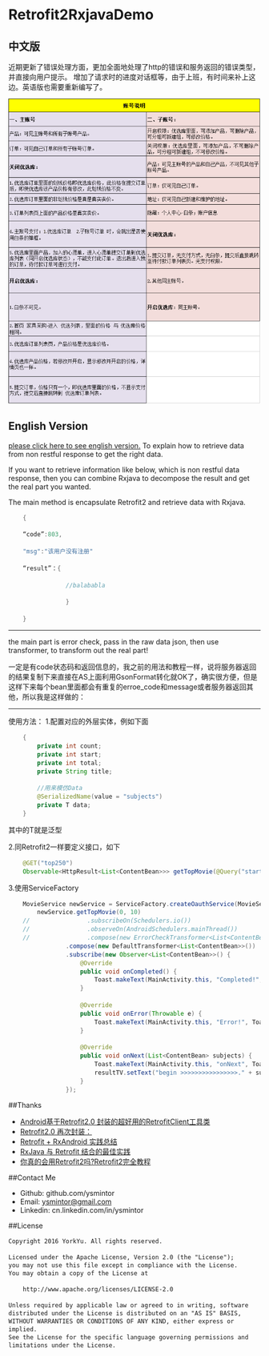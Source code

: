 # Retrofit2RxjavaDemo
## 中文版

近期更新了错误处理方面，更加全面地处理了http的错误和服务返回的错误类型，并直接向用户提示。
增加了请求时的进度对话框等，由于上班，有时间来补上这边。英语版也需要重新编写了。


![qq](pictures/pic1.png)
## English Version
[please click here to see english version.](language/README-EN.md)
To explain how to retrieve data from non restful response to get the right data.

If you want to retrieve information like below, which is non restful data response, then you can combine Rxjava to decompose the result and get the real part you wanted.

The main method is encapsulate Retrofit2 and retrieve data with Rxjava.

```java   
	{

	“code”:803,

	"msg":"该用户没有注册"

	“result”：{

                //balababla

                }

	}
```

----------

the main part is error check, pass in the raw data json, then use transformer, to transform out the real part!

一定是有code状态码和返回信息的，我之前的用法和教程一样，说将服务器返回的结果复制下来直接在AS上面利用GsonFormat转化就OK了，确实很方便，但是这样下来每个bean里面都会有重复的erroe_code和message或者服务器返回其他，所以我是这样做的：


----------

使用方法：
1.配置对应的外层实体，例如下面
```java
	{
		private int count;
	    private int start;
	    private int total;
	    private String title;
	
	    //用来模仿Data
	    @SerializedName(value = "subjects")
	    private T data;
	}
```
其中的T就是泛型

2.同Retrofit2一样要定义接口，如下

```java
	@GET("top250")
    Observable<HttpResult<List<ContentBean>>> getTopMovie(@Query("start") int start, @Query("count") int count);
```
3.使用ServiceFactory
```java
	MovieService newService = ServiceFactory.createOauthService(MovieService.class);
        newService.getTopMovie(0, 10)
	//                .subscribeOn(Schedulers.io())
	//                .observeOn(AndroidSchedulers.mainThread())
	//                .compose(new ErrorCheckTransformer<List<ContentBean>>())
                .compose(new DefaultTransformer<List<ContentBean>>())
                .subscribe(new Observer<List<ContentBean>>() {
                    @Override
                    public void onCompleted() {
                        Toast.makeText(MainActivity.this, "Completed!", Toast.LENGTH_SHORT).show();
                    }

                    @Override
                    public void onError(Throwable e) {
                        Toast.makeText(MainActivity.this, "Error!", Toast.LENGTH_SHORT).show();
                    }

                    @Override
                    public void onNext(List<ContentBean> subjects) {
                        Toast.makeText(MainActivity.this, "onNext", Toast.LENGTH_SHORT).show();
                        resultTV.setText("begin >>>>>>>>>>>>>>>>." + subjects.toString());
                    }
                });
```

##Thanks
- [Android基于Retrofit2.0 封装的超好用的RetrofitClient工具类]( http://www.jianshu.com/p/29c2a9ac5abf)
- [Retrofit2.0 再次封装：](http://www.jianshu.com/p/7edc1cce6b93)
- [Retrofit + RxAndroid 实践总结](http://www.jianshu.com/p/f48f6d31314b)
- [RxJava 与 Retrofit 结合的最佳实践]( https://gank.io/post/56e80c2c677659311bed9841)
- [你真的会用Retrofit2吗?Retrofit2完全教程](http://www.jianshu.com/p/308f3c54abdd)

##Contact Me
- Github:   github.com/ysmintor
- Email:    ysmintor@gmail.com
- Linkedin: cn.linkedin.com/in/ysmintor


##License

    Copyright 2016 YorkYu. All rights reserved.

    Licensed under the Apache License, Version 2.0 (the "License");
    you may not use this file except in compliance with the License.
    You may obtain a copy of the License at

        http://www.apache.org/licenses/LICENSE-2.0

    Unless required by applicable law or agreed to in writing, software
    distributed under the License is distributed on an "AS IS" BASIS,
    WITHOUT WARRANTIES OR CONDITIONS OF ANY KIND, either express or implied.
    See the License for the specific language governing permissions and
    limitations under the License.
